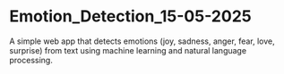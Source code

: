 # Emotion_Detection_15-05-2025
A simple web app that detects emotions (joy, sadness, anger, fear, love, surprise) from text using machine learning and natural language processing.
